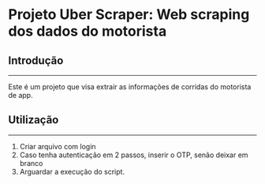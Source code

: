 # Projeto Uber Scraper: Web scraping dos dados do motorista

## Introdução

---

Este é um projeto que visa extrair as informações de corridas do motorista de app.

## Utilização

---

1. Criar arquivo com login
2. Caso tenha autenticação em 2 passos, inserir o OTP, senão deixar em branco
3. Arguardar a execução do script.
